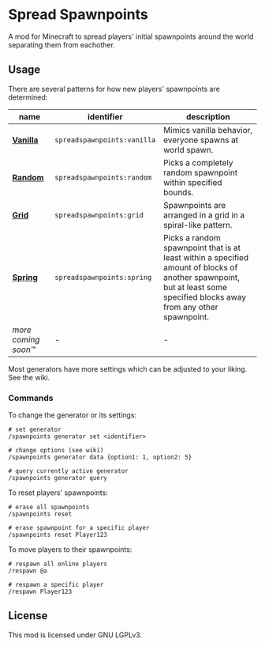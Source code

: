 # Spread Spawnpoints

A mod for Minecraft to spread players' initial spawnpoints around the world separating them from eachother.

## Usage

There are several patterns for how new players' spawnpoints are determined:

| name                                                                               | identifier                  | description                                                                                                                                                              |
| ---------------------------------------------------------------------------------- | --------------------------- | ------------------------------------------------------------------------------------------------------------------------------------------------------------------------ |
| [**Vanilla**](https://github.com/verarr/spreadspawnpoints/wiki/Generators#vanilla) | `spreadspawnpoints:vanilla` | Mimics vanilla behavior, everyone spawns at world spawn.                                                                                                                 |
| [**Random**](https://github.com/verarr/spreadspawnpoints/wiki/Generators#random)   | `spreadspawnpoints:random`  | Picks a completely random spawnpoint within specified bounds.                                                                                                            |
| [**Grid**](https://github.com/verarr/spreadspawnpoints/wiki/Generators#grid)       | `spreadspawnpoints:grid`    | Spawnpoints are arranged in a grid in a spiral-like pattern.                                                                                                             |
| [**Spring**](https://github.com/verarr/spreadspawnpoints/wiki/Generators#spring)   | `spreadspawnpoints:spring`  | Picks a random spawnpoint that is at least within a specified amount of blocks of another spawnpoint, but at least some specified blocks away from any other spawnpoint. |
| _more coming soon™_ | - | - |

Most generators have more settings which can be adjusted to your liking. See the wiki.

### Commands

To change the generator or its settings:

```mcfunction
# set generator
/spawnpoints generator set <identifier>

# change options (see wiki)
/spawnpoints generator data {option1: 1, option2: 5}

# query currently active generator
/spawnpoints generator query
```

To reset players' spawnpoints:

```mcfunction
# erase all spawnpoints
/spawnpoints reset

# erase spawnpoint for a specific player
/spawnpoints reset Player123
```

To move players to their spawnpoints:

```mcfunction
# respawn all online players
/respawn @a

# respawn a specific player
/respawn Player123
```

## License

This mod is licensed under GNU LGPLv3.
